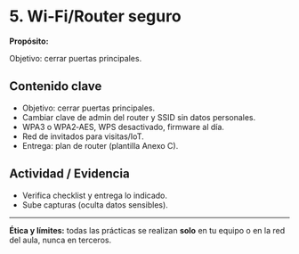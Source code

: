 # 5. Wi‑Fi/Router seguro

**Propósito:**

Objetivo: cerrar puertas principales.

## Contenido clave
- Objetivo: cerrar puertas principales.
- Cambiar clave de admin del router y SSID sin datos personales.
- WPA3 o WPA2‑AES, WPS desactivado, firmware al día.
- Red de invitados para visitas/IoT.
- Entrega: plan de router (plantilla Anexo C).

## Actividad / Evidencia
- Verifica checklist y entrega lo indicado.
- Sube capturas (oculta datos sensibles).

---
**Ética y límites:** todas las prácticas se realizan **solo** en tu equipo o en la red del aula, nunca en terceros.
